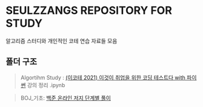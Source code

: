 # SEULZZANGS REPOSITORY FOR STUDY
알고리즘 스터디와 개인적인 코테 연습 자료들 모음

## 폴더 구조
> Algortihm Study : [(이코테 2021) 이것이 취업을 위한 코딩 테스트다 with 파이썬](https://www.youtube.com/playlist?list=PLRx0vPvlEmdAghTr5mXQxGpHjWqSz0dgC) 강의 정리 .ipynb

> BOJ_기초: [백준 온라인 저지 단계별 풀이](https://www.acmicpc.net/step) 
